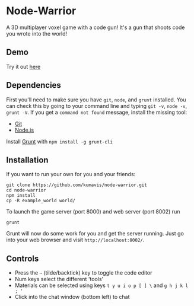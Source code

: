 # Node-Warrior
A 3D multiplayer voxel game with a code gun!
It's a gun that shoots code you wrote into the world!

## Demo
Try it out [here](http://voxel.kumavis.me/)

## Dependencies
First you'll need to make sure you have `git`, `node`, and `grunt` installed.
You can check this by going to your command line and typing `git -v`, `node -v`, `grunt -V`.
If you get a `command not found` message, install the missing tool:

* [Git](http://git-scm.com/)
* [Node.js](http://nodejs.org/)

Install [Grunt](http://gruntjs.com/) with 
`npm install -g grunt-cli`


## Installation
If you want to run your own for you and your friends:

```
git clone https://github.com/kumavis/node-warrior.git
cd node-warrior
npm install
cp -R example_world world/
```

To launch the game server (port 8000) and web server (port 8002) run

```
grunt
```

Grunt will now do some work for you and get the server running.
Just go into your web browser and visit `http://localhost:8002/`.

## Controls

* Press the `~` (tilde/backtick) key to toggle the code editor
* Num keys select the different 'tools'
* Materials can be selected using keys ` t y u i o p [ ] \ ` and ` g h j k l ; ' `
* Click into the chat window (bottom left) to chat


